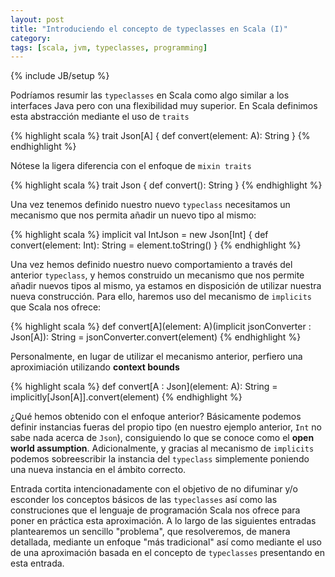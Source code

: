 ```yaml
---
layout: post
title: "Introduciendo el concepto de typeclasses en Scala (I)"
category: 
tags: [scala, jvm, typeclasses, programming]
---
```

{% include JB/setup %}

Podríamos resumir las `typeclasses` en Scala como algo similar a los interfaces Java pero con una flexibilidad muy superior. En Scala definimos esta abstracción mediante el uso de `traits`

{% highlight scala %}
trait Json[A] {
  def convert(element: A): String
}
{% endhighlight %}

Nótese la ligera diferencia con el enfoque de `mixin traits`

{% highlight scala %}
trait Json {
  def convert(): String
}
{% endhighlight %}

Una vez tenemos definido nuestro nuevo `typeclass` necesitamos un mecanismo que nos permita añadir un nuevo tipo al mismo:

{% highlight scala %}
implicit val IntJson = new Json[Int] {
  def convert(element: Int): String = element.toString()
}
{% endhighlight %}

Una vez hemos definido nuestro nuevo comportamiento a través del anterior `typeclass`, y hemos construido un mecanismo que nos permite añadir nuevos tipos al mismo, ya estamos en disposición de utilizar nuestra nueva construcción. Para ello, haremos uso del mecanismo de `implicits` que Scala nos ofrece:

{% highlight scala %}
def convert[A](element: A)(implicit jsonConverter : Json[A]): String = jsonConverter.convert(element)
{% endhighlight %}

Personalmente, en lugar de utilizar el mecanismo anterior, perfiero una aproximiación utilizando __context bounds__ 

{% highlight scala %}
def convert[A : Json](element: A): String = implicitly[Json[A]].convert(element)
{% endhighlight %}

¿Qué hemos obtenido con el enfoque anterior? Básicamente podemos definir instancias fueras del propio tipo (en nuestro ejemplo anterior, `Int` no sabe nada acerca de `Json`), consiguiendo lo que se conoce como el __open world assumption__. Adicionalmente, y gracias al mecanismo de `implicits` podemos sobreescribir la instancia del `typeclass` simplemente poniendo una nueva instancia en el ámbito correcto.

Entrada cortita intencionadamente con el objetivo de no difuminar y/o esconder los conceptos básicos de las `typeclasses` así como las construciones que el lenguaje de programación Scala nos ofrece para poner en práctica esta aproximación. A lo largo de las siguientes entradas plantearemos un sencillo "problema", que resolveremos, de manera detallada, mediante un enfoque "más tradicional" así como mediante el uso de una aproximación basada en el concepto de `typeclasses` presentando en esta entrada.